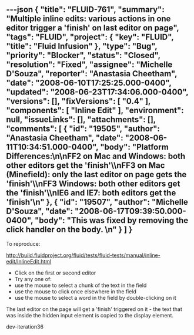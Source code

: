 ---json
{
  "title": "FLUID-761",
  "summary": "Multiple inline edits: various actions in one editor trigger a 'finish' on last editor on page",
  "tags": "FLUID",
  "project": {
    "key": "FLUID",
    "title": "Fluid Infusion"
  },
  "type": "Bug",
  "priority": "Blocker",
  "status": "Closed",
  "resolution": "Fixed",
  "assignee": "Michelle D'Souza",
  "reporter": "Anastasia Cheetham",
  "date": "2008-06-10T17:25:25.000-0400",
  "updated": "2008-06-23T17:34:06.000-0400",
  "versions": [],
  "fixVersions": [
    "0.4"
  ],
  "components": [
    "Inline Edit"
  ],
  "environment": null,
  "issueLinks": [],
  "attachments": [],
  "comments": [
    {
      "id": "19505",
      "author": "Anastasia Cheetham",
      "date": "2008-06-11T10:34:51.000-0400",
      "body": "Platform Differences:\n\nFF2 on Mac and Windows: both other editors get the 'finish'\\\nFF3 on Mac (Minefield): only the last editor on page gets the 'finish'\\\nFF3 Windows: both other editors get the 'finish'\\\nIE6 and IE7: both editors get the 'finish'\n"
    },
    {
      "id": "19507",
      "author": "Michelle D'Souza",
      "date": "2008-06-17T09:39:50.000-0400",
      "body": "This was fixed by removing the click handler on the body.&#x20;\n"
    }
  ]
}
---
To reproduce:

<http://build.fluidproject.org/fluid/tests/fluid-tests/manual/inline-edit/InlineEdit.html>

* Click on the first or second editor
* Try any one of:
* use the mouse to select a chunk of the text in the field
* use the mouse to click once elsewhere in the field
* use the mouse to select a word in the field by double-clicking on it

The last editor on the page will get a 'finish' triggered on it - the text that was inside the hidden input element is copied to the display element.

dev-iteration36

        